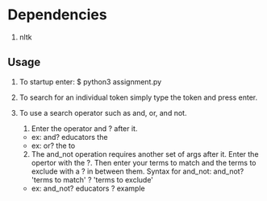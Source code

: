 # Dependencies
1. nltk

## Usage
1. To startup enter: $ python3 assignment.py

2. To search for an individual token simply type the token and press enter.

3. To use a search operator such as and, or, and not.
    1. Enter the operator and ? after it.
    * ex: and? educators the
    * ex: or? the to
    2. The and_not operation requires another set of args after it.
    Enter the opertor with the ?. Then enter your terms to match and the terms to exclude with a ? in between them.
    Syntax for and_not: and_not? 'terms to match' ? 'terms to exclude'
    * ex: and_not? educators ? example
